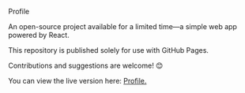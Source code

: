 Profile

An open-source project available for a limited time—a simple web app powered by React.

This repository is published solely for use with GitHub Pages.

Contributions and suggestions are welcome! 😊

You can view the live version here: [Profile.](https://kevrom0215.github.io/profile/)
